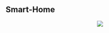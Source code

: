 ## Smart-Home

<p align="center">
  <img src="https://github.com/davide-coccomini/smart-home/blob/master/overview.png">
</p>
